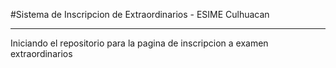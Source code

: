 #Sistema de Inscripcion de Extraordinarios - ESIME Culhuacan
***
Iniciando el repositorio para la pagina de inscripcion a examen extraordinarios


